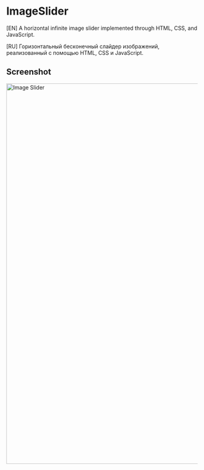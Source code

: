 # ImageSlider
[EN] A horizontal infinite image slider implemented through HTML, CSS, and JavaScript.

[RU] Горизонтальный бесконечный слайдер изображений, реализованный с помощью HTML, CSS и JavaScript.

## Screenshot
<img src="./public/screenshot.png" alt="Image Slider" width="1000"/>
